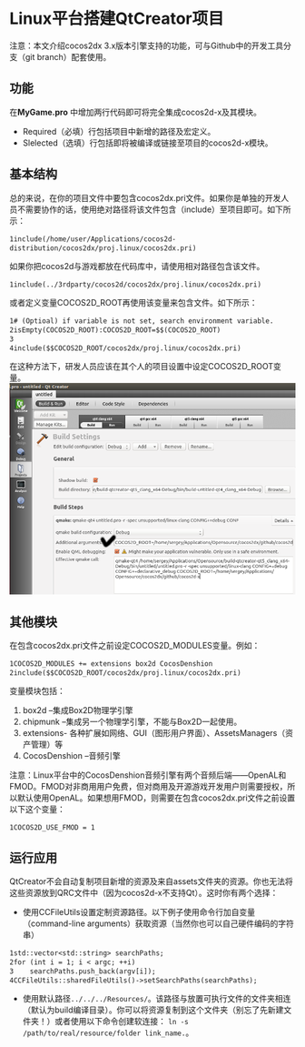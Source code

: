 # Linux平台搭建QtCreator项目

注意：本文介绍cocos2dx 3.x版本引擎支持的功能，可与Github中的开发工具分支（git branch）配套使用。

## 功能
在**MyGame.pro** 中增加两行代码即可将完全集成cocos2d-x及其模块。

- Required（必填）行包括项目中新增的路径及宏定义。
- Slelected（选填）行包括即将被编译或链接至项目的cocos2d-x模块。

## 基本结构

总的来说，在你的项目文件中要包含cocos2dx.pri文件。如果你是单独的开发人员不需要协作的话，使用绝对路径将该文件包含（include）至项目即可。如下所示：     
```
1include(/home/user/Applications/cocos2d-distribution/cocos2dx/proj.linux/cocos2dx.pri)
```

如果你把cocos2d与游戏都放在代码库中，请使用相对路径包含该文件。    
```
1include(../3rdparty/cocos2d/cocos2dx/proj.linux/cocos2dx.pri)
```

或者定义变量COCOS2D_ROOT再使用该变量来包含文件。如下所示：    
```
1# (Optioal) if variable is not set, search environment variable.
2isEmpty(COCOS2D_ROOT):COCOS2D_ROOT=$$(COCOS2D_ROOT)
3
4include($$COCOS2D_ROOT/cocos2dx/proj.linux/cocos2dx.pri)
```

在这种方法下，研发人员应该在其个人的项目设置中设定COCOS2D_ROOT变量。    
![](./res/passing_qmake_variable.png)

## 其他模块
在包含cocos2dx.pri文件之前设定COCOS2D_MODULES变量。例如：     
```
1COCOS2D_MODULES += extensions box2d CocosDenshion
2include($$COCOS2D_ROOT/cocos2dx/proj.linux/cocos2dx.pri)
```

变量模块包括：

1. box2d –集成Box2D物理学引擎
2. chipmunk –集成另一个物理学引擎，不能与Box2D一起使用。
3. extensions- 各种扩展如网络、GUI（图形用户界面）、AssetsManagers（资产管理）等
4. CocosDenshion –音频引擎

注意：Linux平台中的CocosDenshion音频引擎有两个音频后端——OpenAL和FMOD。FMOD对非商用用户免费，但对商用及开源游戏开发用户则需要授权，所以默认使用OpenAL。如果想用FMOD，则需要在包含cocos2dx.pri文件之前设置以下这个变量：     
```
1COCOS2D_USE_FMOD = 1
```

## 运行应用

QtCreator不会自动复制项目新增的资源及来自assets文件夹的资源。你也无法将这些资源放到QRC文件中（因为cocos2d-x不支持Qt）。这时你有两个选择：

- 使用CCFileUtils设置定制资源路径。以下例子使用命令行加自变量（command-line arguments）获取资源（当然你也可以自己硬件编码的字符串）    
```
1std::vector<std::string> searchPaths;
2for (int i = 1; i < argc; ++i)
3    searchPaths.push_back(argv[i]);
4CCFileUtils::sharedFileUtils()->setSearchPaths(searchPaths);
```
- 使用默认路径`../../../Resources/`。该路径与放置可执行文件的文件夹相连（默认为build编译目录）。你可以将资源复制到这个文件夹（别忘了先新建文件夹！）或者使用以下命令创建软连接： `ln -s /path/to/real/resource/folder link_name.`。